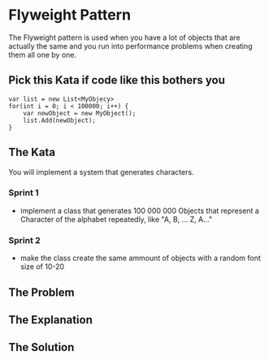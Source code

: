 # Flyweight Pattern
The Flyweight pattern is used when you have a lot of objects that are actually the same and you run into performance problems when creating them all one by one.

## Pick this Kata if code like this bothers you
```
var list = new List<MyObjecy>
for(int i = 0; i < 100000; i++) {
    var newObject = new MyObject();
    list.Add(newObject);
}
```

## The Kata
You will implement a system that generates characters.

### Sprint 1
- implement a class that generates 100 000 000 Objects that represent a Character of the alphabet repeatedly, like "A, B, ... Z, A..."

### Sprint 2
- make the class create the same ammount of objects with a random font size of 10-20


## The Problem

## The Explanation

## The Solution
